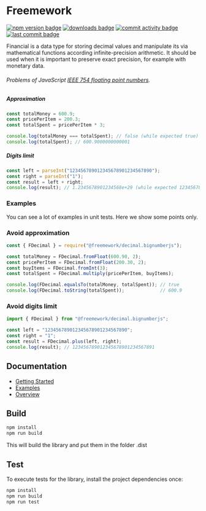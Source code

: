 # Freemework
[![npm version badge](https://img.shields.io/npm/v/@freemework/decimal.bignumberjs.svg)](https://www.npmjs.com/package/@freemework/decimal.bignumberjs)
[![downloads badge](https://img.shields.io/npm/dm/@freemework/decimal.bignumberjs.svg)](https://www.npmjs.org/package/@freemework/decimal.bignumberjs)
[![commit activity badge](https://img.shields.io/github/commit-activity/m/freemework/decimal.bignumberjs)](https://github.com/freemework/decimal.bignumberjs/pulse)
[![last commit badge](https://img.shields.io/github/last-commit/freemework/decimal.bignumberjs)](https://github.com/freemework/decimal.bignumberjs/graphs/commit-activity)

Financial is a data type for storing decimal values and manipulate its via mathematical functions according infinite-precision arithmetic. It should be used when it is important to preserve exact precision, for example with monetary data.

###### Problems of JavaScript [IEEE 754 floating point numbers](https://en.wikipedia.org/wiki/IEEE_754).
##### Approximation
```javascript
const totalMoney = 600.9;
const pricePerItem = 200.3;
const totalSpent = pricePerItem * 3;

console.log(totalMoney === totalSpent); // false (while expected true)
console.log(totalSpent); // 600.9000000000001
```
##### Digits limit
```javascript
const left = parseInt("123456789012345678901234567890");
const right = parseInt("1");
const result = left + right;
console.log(result); // 1.2345678901234568e+29 (while expected 123456789012345678901234567891)
```

### Examples

You can see a lot of examples in unit tests. Here we show some points only.

### Avoid approximation

```javascript
const { FDecimal } = require("@freemework/decimal.bignumberjs");

const totalMoney = FDecimal.fromFloat(600.90, 2);
const pricePerItem = FDecimal.fromFloat(200.30, 2);
const buyItems = FDecimal.fromInt(3);
const totalSpent = FDecimal.multiply(pricePerItem, buyItems);

console.log(FDecimal.equalsTo(totalMoney, totalSpent)); // true
console.log(FDecimal.toString(totalSpent));             // 600.9
```
### Avoid digits limit

```javascript
import { FDecimal } from "@freemework/decimal.bignumberjs";

const left = "123456789012345678901234567890";
const right = "1";
const result = FDecimal.plus(left, right);
console.log(result); // 123456789012345678901234567891
```

## Documentation
- [Getting Started](docs/getting-started.md)
- [Examples](docs/functions.md#examples)
- [Overview](docs/functions.md)

## Build
```bash
npm install
npm run build
```

This will build the library and put them in the folder .dist

## Test
To execute tests for the library, install the project dependencies once:
```bash
npm install
npm run build
npm run test
```
